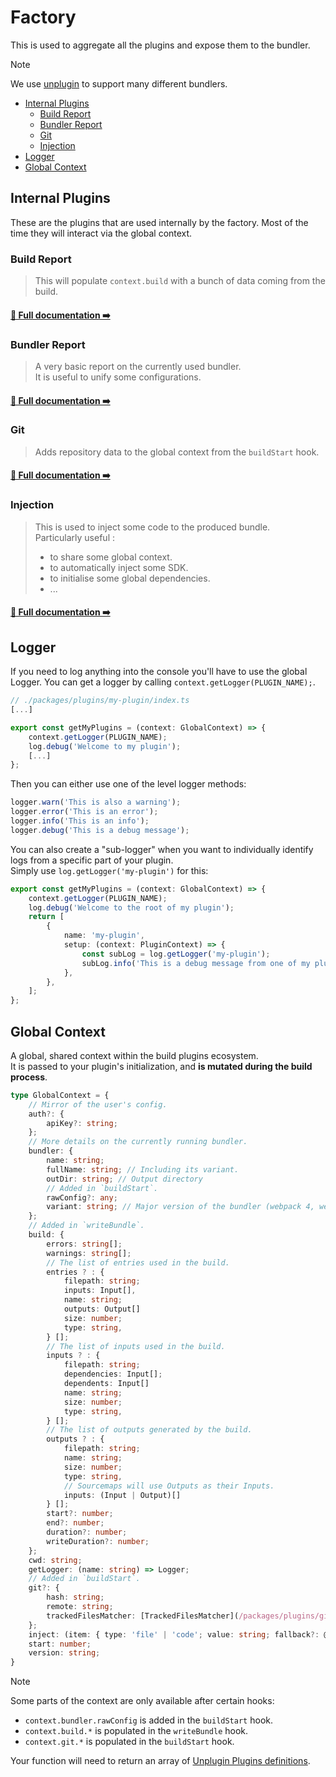 # Factory <!-- #omit in toc -->

This is used to aggregate all the plugins and expose them to the bundler.

> [!NOTE]
> We use [unplugin](https://unplugin.unjs.io/) to support many different bundlers.

<!-- This is auto generated with yarn cli integrity -->

<!-- #toc -->
-   [Internal Plugins](#internal-plugins)
    -   [Build Report](#build-report)
    -   [Bundler Report](#bundler-report)
    -   [Git](#git)
    -   [Injection](#injection)
-   [Logger](#logger)
-   [Global Context](#global-context)
<!-- #toc -->

## Internal Plugins

These are the plugins that are used internally by the factory.
Most of the time they will interact via the global context.

<!-- #internal-plugins-list -->
### Build Report

> This will populate `context.build` with a bunch of data coming from the build.

#### [📝 Full documentation ➡️](/packages/plugins/build-report#readme)


### Bundler Report

> A very basic report on the currently used bundler.<br/>
> It is useful to unify some configurations.

#### [📝 Full documentation ➡️](/packages/plugins/bundler-report#readme)


### Git

> Adds repository data to the global context from the `buildStart` hook.

#### [📝 Full documentation ➡️](/packages/plugins/git#readme)


### Injection

> This is used to inject some code to the produced bundle.<br/>
> Particularly useful :
> - to share some global context.
> - to automatically inject some SDK.
> - to initialise some global dependencies.
> - ...

#### [📝 Full documentation ➡️](/packages/plugins/injection#readme)

<!-- #internal-plugins-list -->

## Logger

If you need to log anything into the console you'll have to use the global Logger.
You can get a logger by calling `context.getLogger(PLUGIN_NAME);`.

```typescript
// ./packages/plugins/my-plugin/index.ts
[...]

export const getMyPlugins = (context: GlobalContext) => {
    context.getLogger(PLUGIN_NAME);
    log.debug('Welcome to my plugin');
    [...]
};
```

Then you can either use one of the level logger methods:

```typescript
logger.warn('This is also a warning');
logger.error('This is an error');
logger.info('This is an info');
logger.debug('This is a debug message');
```

You can also create a "sub-logger" when you want to individually identify logs from a specific part of your plugin.<br/>
Simply use `log.getLogger('my-plugin')` for this:

```typescript
export const getMyPlugins = (context: GlobalContext) => {
    context.getLogger(PLUGIN_NAME);
    log.debug('Welcome to the root of my plugin');
    return [
        {
            name: 'my-plugin',
            setup: (context: PluginContext) => {
                const subLog = log.getLogger('my-plugin');
                subLog.info('This is a debug message from one of my plugins.');
            },
        },
    ];
};
```

## Global Context

A global, shared context within the build plugins ecosystem.<br/>
It is passed to your plugin's initialization, and **is mutated during the build process**.

```typescript
type GlobalContext = {
    // Mirror of the user's config.
    auth?: {
        apiKey?: string;
    };
    // More details on the currently running bundler.
    bundler: {
        name: string;
        fullName: string; // Including its variant.
        outDir: string; // Output directory
        // Added in `buildStart`.
        rawConfig?: any;
        variant: string; // Major version of the bundler (webpack 4, webpack 5), empty string otherwise.
    };
    // Added in `writeBundle`.
    build: {
        errors: string[];
        warnings: string[];
        // The list of entries used in the build.
        entries ? : {
            filepath: string;
            inputs: Input[],
            name: string;
            outputs: Output[]
            size: number;
            type: string,
        } [];
        // The list of inputs used in the build.
        inputs ? : {
            filepath: string;
            dependencies: Input[];
            dependents: Input[]
            name: string;
            size: number;
            type: string,
        } [];
        // The list of outputs generated by the build.
        outputs ? : {
            filepath: string;
            name: string;
            size: number;
            type: string,
            // Sourcemaps will use Outputs as their Inputs.
            inputs: (Input | Output)[]
        } [];
        start?: number;
        end?: number;
        duration?: number;
        writeDuration?: number;
    };
    cwd: string;
    getLogger: (name: string) => Logger;
    // Added in `buildStart`.
    git?: {
        hash: string;
        remote: string;
        trackedFilesMatcher: [TrackedFilesMatcher](/packages/plugins/git/trackedFilesMatcher.ts);
    };
    inject: (item: { type: 'file' | 'code'; value: string; fallback?: @self }) => void;
    start: number;
    version: string;
}
```

> [!NOTE]
> Some parts of the context are only available after certain hooks:
>   - `context.bundler.rawConfig` is added in the `buildStart` hook.
>   - `context.build.*` is populated in the `writeBundle` hook.
>   - `context.git.*` is populated in the `buildStart` hook.

Your function will need to return an array of [Unplugin Plugins definitions](https://unplugin.unjs.io/guide/#supported-hooks).
